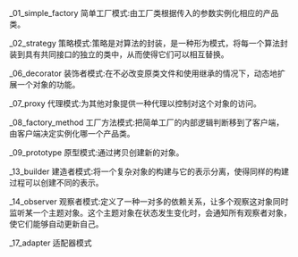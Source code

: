 _01_simple_factory      简单工厂模式:由工厂类根据传入的参数实例化相应的产品类。

_02_strategy            策略模式:策略是对算法的封装，是一种形为模式，将每一个算法封装到具有共同接口的独立的类中，从而使得它们可以相互替换。

_06_decorator           装饰者模式:在不必改变原类文件和使用继承的情况下，动态地扩展一个对象的功能。

_07_proxy               代理模式:为其他对象提供一种代理以控制对这个对象的访问。

_08_factory_method      工厂方法模式:把简单工厂的内部逻辑判断移到了客户端，由客户端决定实例化哪一个产品类。

_09_prototype           原型模式:通过拷贝创建新的对象。

_13_builder             建造者模式:将一个复杂对象的构建与它的表示分离，使得同样的构建过程可以创建不同的表示。

_14_observer            观察者模式:定义了一种一对多的依赖关系，让多个观察这对象同时监听某一个主题对象。这个主题对象在状态发生变化时，会通知所有观察者对象，使它们能够自动更新自己。

_17_adapter             适配器模式